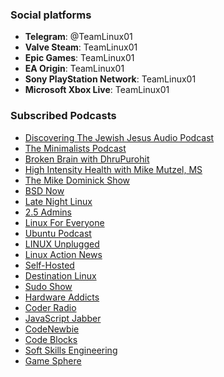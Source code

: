 ### Social platforms

* **Telegram**: @TeamLinux01
* **Valve Steam**: TeamLinux01
* **Epic Games**: TeamLinux01
* **EA Origin**: TeamLinux01
* **Sony PlayStation Network**: TeamLinux01
* **Microsoft Xbox Live**: TeamLinux01

### Subscribed Podcasts

* [Discovering The Jewish Jesus Audio Podcast](https://djjaudio.podbean.com/feed.xml)
* [The Minimalists Podcast](https://theminimalists.libsyn.com/rss)
* [Broken Brain with DhruPurohit](https://feed.pippa.io/public/shows/5aef7da96eb47cc259946be7)
* [High Intensity Health with Mike Mutzel, MS](https://highintensityhealth.libsyn.com/rss)
* [The Mike Dominick Show](https://feeds.fireside.fm/mdominick/rss)
* [BSD Now](https://feeds.fireside.fm/bsdnow/rss)
* [Late Night Linux](https://latenightlinux.com/feed/mp3)
* [2.5 Admins](https://2.5admins.com/feed/podcast)
* [Linux For Everyone](https://feeds.fireside.fm/linuxforeveryone/rss)
* [Ubuntu Podcast](https://ubuntupodcast.org/feed/podcast)
* [LINUX Unplugged](https://feeds.fireside.fm/linuxunplugged/rss)
* [Linux Action News](https://feeds.fireside.fm/linuxactionnews/rss)
* [Self-Hosted](https://feeds.fireside.fm/selfhosted/rss)
* [Destination Linux](https://destinationlinux.org/feed/mp3/)
* [Sudo Show](https://feeds.fireside.fm/sudoshow/rss)
* [Hardware Addicts](https://feeds.fireside.fm/hardwareaddicts/rss)
* [Coder Radio](https://coder.show/rss)
* [JavaScript Jabber](https://feeds.feedwrench.com/js-jabber.rss)
* [CodeNewbie](http://feeds.codenewbie.org/cnpodcast.xml)
* [Code Blocks](http://www.codingblocks.net/podcast-feed.xml)
* [Soft Skills Engineering](https://softskills.audio/feed.xml)
* [Game Sphere](https://feeds.fireside.fm/gamesphere/rss)
